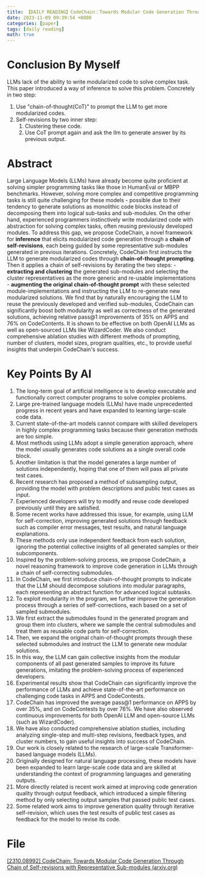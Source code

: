 ```yaml
---
title: 【DAILY READING】CodeChain：Towards Modular Code Generation Through Chain of Self-revisions with Representative Sub-modules
date: 2023-11-09 09:39:54 +0800
categories: [paper]
tags: [daily reading]
math: true
---
```



# Conclusion By Myself
LLMs lack of the ability to write modularized code to solve complex task. This paper introduced a way of inference to solve this problem.
Concretely in two step:
1. Use "chain-of-thought(CoT)" to prompt the LLM to get more modularized codes.
2. Self-revisions by two inner step:
	1. Clustering these code.
	2. Use CoT prompt again and ask the llm to generate answer by its previous output.

# Abstract
Large Language Models (LLMs) have already become quite proficient at solving simpler programming tasks like those in HumanEval or MBPP benchmarks.
However, solving more complex and competitive programming tasks is still quite challenging for these models - possible due to their tendency to generate solutions as monolithic code blocks instead of decomposing them into logical sub-tasks and sub-modules. On the other hand, experienced programmers instinctively write modularized code with abstraction for solving complex tasks, often reusing previously developed modules.
To address this gap, we propose CodeChain, a novel framework for **inference** that elicits modularized code generation through a **chain of self-revisions**, each being guided by some representative sub-modules generated in previous iterations.
Concretely, CodeChain first instructs the LLM to generate modularized codes through **chain-of-thought prompting**. Then it applies a chain of self-revisions by iterating the two steps:
	- **extracting and clustering** the generated sub-modules and selecting the cluster representatives as the more generic and re-usable implementations
	- **augmenting the original chain-of-thought prompt** with these selected module-implementations and instructing the LLM to re-generate new modularized solutions.
We find that by naturally encouraging the LLM to reuse the previously developed and verified sub-modules, CodeChain can significantly boost both modularity as well as correctness of the generated solutions, achieving relative pass@1 improvements of 35% on APPS and 76% on CodeContents.
It is shown to be effective on both OpenAI LLMs as well as open-sourced LLMs like WizardCoder. We also conduct comprehensive ablation studies with different methods of prompting, number of clusters, model sizes, program qualities, etc., to provide useful insights that underpin CodeChain's success.
# Key Points By AI
1. The long-term goal of artificial intelligence is to develop executable and functionally correct computer programs to solve complex problems.
2. Large pre-trained language models (LLMs) have made unprecedented progress in recent years and have expanded to learning large-scale code data.
3. Current state-of-the-art models cannot compare with skilled developers in highly complex programming tasks because their generation methods are too simple.
4. Most methods using LLMs adopt a simple generation approach, where the model usually generates code solutions as a single overall code block.
5. Another limitation is that the model generates a large number of solutions independently, hoping that one of them will pass all private test cases.
6. Recent research has proposed a method of subsampling output, providing the model with problem descriptions and public test cases as input.
7. Experienced developers will try to modify and reuse code developed previously until they are satisfied.
8. Some recent works have addressed this issue, for example, using LLM for self-correction, improving generated solutions through feedback such as compiler error messages, test results, and natural language explanations.
9. These methods only use independent feedback from each solution, ignoring the potential collective insights of all generated samples or their subcomponents.
10. Inspired by the problem-solving process, we propose CodeChain, a novel reasoning framework to improve code generation in LLMs through a chain of self-correcting submodules.
11. In CodeChain, we first introduce chain-of-thought prompts to indicate that the LLM should decompose solutions into modular paragraphs, each representing an abstract function for advanced logical subtasks.
12. To exploit modularity in the program, we further improve the generation process through a series of self-corrections, each based on a set of sampled submodules.
13. We first extract the submodules found in the generated program and group them into clusters, where we sample the central submodules and treat them as reusable code parts for self-correction.
14. Then, we expand the original chain-of-thought prompts through these selected submodules and instruct the LLM to generate new modular solutions.
15. In this way, the LLM can gain collective insights from the modular components of all past generated samples to improve its future generations, imitating the problem-solving process of experienced developers.
16. Experimental results show that CodeChain can significantly improve the performance of LLMs and achieve state-of-the-art performance on challenging code tasks in APPS and CodeContests.
17. CodeChain has improved the average pass@1 performance on APPS by over 35%, and on CodeContests by over 76%. We have also observed continuous improvements for both OpenAI LLM and open-source LLMs (such as WizardCoder).
18. We have also conducted comprehensive ablation studies, including analyzing single-step and multi-step revisions, feedback types, and cluster numbers, to gain useful insights into success of CodeChain.
19. Our work is closely related to the research of large-scale Transformer-based language models (LLMs).
20. Originally designed for natural language processing, these models have been expanded to learn large-scale code data and are skilled at understanding the context of programming languages and generating outputs.
21. More directly related is recent work aimed at improving code generation quality through output feedback, which introduced a simple filtering method by only selecting output samples that passed public test cases.
22. Some related work aims to improve generation quality through iterative self-revision, which uses the test results of public test cases as feedback for the model to revise its code.
# File
[[2310.08992] CodeChain: Towards Modular Code Generation Through Chain of Self-revisions with Representative Sub-modules (arxiv.org)](https://arxiv.org/abs/2310.08992)
